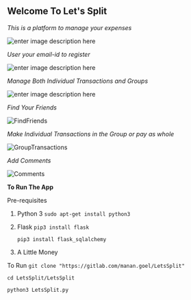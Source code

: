 ## Welcome To Let's Split
*This is a platform to manage your expenses*

![enter image description here](https://lh3.googleusercontent.com/EQ_xpInVihgIVfqoUr4BCzAgbBWNTfcWM2ugdJyKfDc2vis3tMLLrkd2gAZgOZc3onzKuA4oAxWS "Home")

*User your email-id to register*

![enter image description here](https://lh3.googleusercontent.com/3uVscIkS6p8ILakrSSkF8V7PXLS--S2G804sRuNY6HYr-b2d0OZXd-ddAekwiGelIPH9znJ75S-I "Sign Up")

*Manage Both Individual Transactions and Groups*

![enter image description here](https://lh3.googleusercontent.com/hzH3QOdvwuvHvPqqjwODlLSxiEghL0qLHsa5hFU6yo0HqEmq5ooyMkifi21mcQYhaa_PzGhxz0DX "Profile")

*Find Your Friends*

![](https://lh3.googleusercontent.com/nADG9NebTWQjUN8of_UVsUGnbeRhDBWjDH4tZ4aRj1V4RXbl70wMutvJfxdVq0pabBCwzagPzP25 "FindFriends")

*Make Individual Transactions in the Group or pay as whole*

![](https://lh3.googleusercontent.com/ZYtRwlp4UL5_8E9ZMHDUupJEIwYV7mtpYoraECet3YrJhyVfjQDko91Y5SwCLWm72MbImlqI0hAT "GroupTransactions")

*Add Comments*

![](https://lh3.googleusercontent.com/A0K2z7mVJ--4V3uddC-EZwetnOkFiZbrZVg6G_8qd2eMG0GNF02xyR51TdRyleDrZY9Bt8utjCIe "Comments")

**To Run The App**

Pre-requisites

 1. Python 3
	 `sudo apt-get install python3`

 2. Flask
	 `pip3 install flask`

	 `pip3 install flask_sqlalchemy`

 3. A Little Money


To Run
 `git clone "https://gitlab.com/manan.goel/LetsSplit"`
 
 `cd LetsSplit/LetsSplit`
 
 `python3 LetsSplit.py`
 